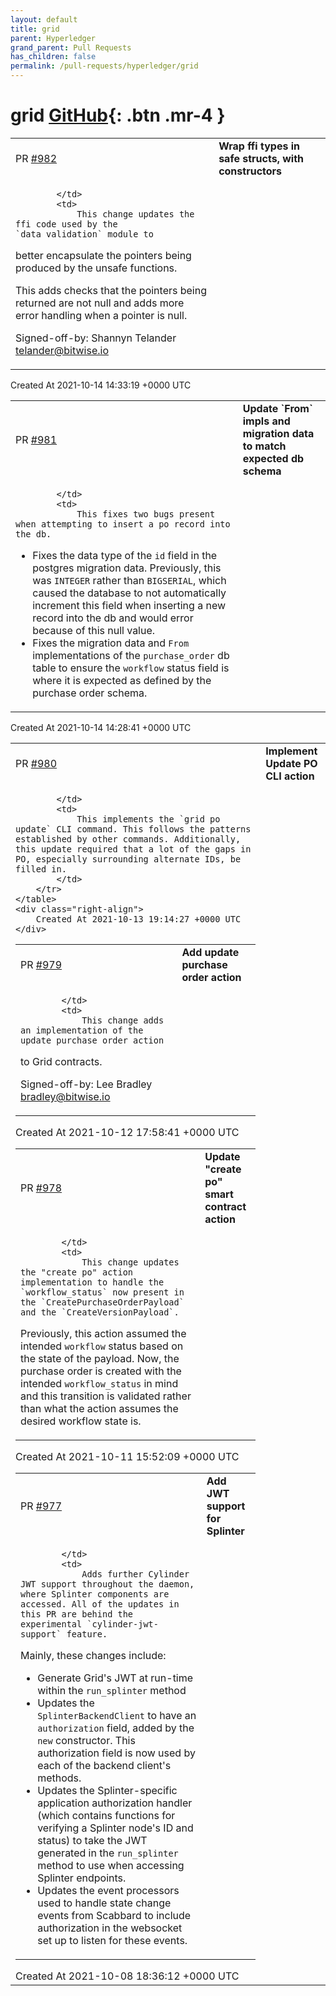 ```yaml
---
layout: default
title: grid
parent: Hyperledger
grand_parent: Pull Requests
has_children: false
permalink: /pull-requests/hyperledger/grid
---
```


# grid <span class="fs-3 right-align">[GitHub](https://github.com/hyperledger/grid){: .btn .mr-4 }</span>


<div>
    <table>
        <tr>
            <td>
                PR <a href="https://github.com/hyperledger/grid/pull/982" class=".btn">#982</a>
            </td>
            <td>
                <b>
                    Wrap ffi types in safe structs, with constructors
                </b>
            </td>
        </tr>
        <tr>
            <td>
                
            </td>
            <td>
                This change updates the ffi code used by the `data_validation` module to
better encapsulate the pointers being produced by the unsafe functions.

This adds checks that the pointers being returned are not null and adds
more error handling when a pointer is null.

Signed-off-by: Shannyn Telander <telander@bitwise.io>
            </td>
        </tr>
    </table>
    <div class="right-align">
        Created At 2021-10-14 14:33:19 +0000 UTC
    </div>
</div>

<div>
    <table>
        <tr>
            <td>
                PR <a href="https://github.com/hyperledger/grid/pull/981" class=".btn">#981</a>
            </td>
            <td>
                <b>
                    Update `From` impls and migration data to match expected db schema
                </b>
            </td>
        </tr>
        <tr>
            <td>
                
            </td>
            <td>
                This fixes two bugs present when attempting to insert a po record into the db. 

* Fixes the data type of the `id` field in the postgres migration data. Previously, this was `INTEGER` rather than `BIGSERIAL`, which caused the database to not automatically increment this field when inserting a new record into the db and would error because of this null value. 
* Fixes the migration data and `From` implementations of the `purchase_order` db table to ensure the `workflow` status field is where it is expected as defined by the purchase order schema. 
            </td>
        </tr>
    </table>
    <div class="right-align">
        Created At 2021-10-14 14:28:41 +0000 UTC
    </div>
</div>

<div>
    <table>
        <tr>
            <td>
                PR <a href="https://github.com/hyperledger/grid/pull/980" class=".btn">#980</a>
            </td>
            <td>
                <b>
                    Implement Update PO CLI action
                </b>
            </td>
        </tr>
        <tr>
            <td>
                
            </td>
            <td>
                This implements the `grid po update` CLI command. This follows the patterns established by other commands. Additionally, this update required that a lot of the gaps in PO, especially surrounding alternate IDs, be filled in.
            </td>
        </tr>
    </table>
    <div class="right-align">
        Created At 2021-10-13 19:14:27 +0000 UTC
    </div>
</div>

<div>
    <table>
        <tr>
            <td>
                PR <a href="https://github.com/hyperledger/grid/pull/979" class=".btn">#979</a>
            </td>
            <td>
                <b>
                    Add update purchase order action
                </b>
            </td>
        </tr>
        <tr>
            <td>
                
            </td>
            <td>
                This change adds an implementation of the update purchase order action
to Grid contracts.

Signed-off-by: Lee Bradley <bradley@bitwise.io>
            </td>
        </tr>
    </table>
    <div class="right-align">
        Created At 2021-10-12 17:58:41 +0000 UTC
    </div>
</div>

<div>
    <table>
        <tr>
            <td>
                PR <a href="https://github.com/hyperledger/grid/pull/978" class=".btn">#978</a>
            </td>
            <td>
                <b>
                    Update "create po" smart contract action
                </b>
            </td>
        </tr>
        <tr>
            <td>
                
            </td>
            <td>
                This change updates the "create po" action implementation to handle the `workflow_status` now present in the `CreatePurchaseOrderPayload` and the `CreateVersionPayload`. 

Previously, this action assumed the intended `workflow` status based on the state of the payload. Now, the purchase order is created with the intended `workflow_status` in mind and this transition is validated rather than what the action assumes the desired workflow state is. 
            </td>
        </tr>
    </table>
    <div class="right-align">
        Created At 2021-10-11 15:52:09 +0000 UTC
    </div>
</div>

<div>
    <table>
        <tr>
            <td>
                PR <a href="https://github.com/hyperledger/grid/pull/977" class=".btn">#977</a>
            </td>
            <td>
                <b>
                    Add JWT support for Splinter
                </b>
            </td>
        </tr>
        <tr>
            <td>
                
            </td>
            <td>
                Adds further Cylinder JWT support throughout the daemon, where Splinter components are accessed. All of the updates in this PR are behind the experimental `cylinder-jwt-support` feature. 

Mainly, these changes include:
* Generate Grid's JWT at run-time within the `run_splinter` method
* Updates the `SplinterBackendClient` to have an `authorization` field, added by the `new` constructor. This authorization field is now used by each of the backend client's methods.
* Updates the Splinter-specific application authorization handler (which contains functions for verifying a Splinter node's ID and status) to take the JWT generated in the `run_splinter` method to use when accessing Splinter endpoints. 
* Updates the event processors used to handle state change events from Scabbard to include authorization in the websocket set up to listen for these events.
            </td>
        </tr>
    </table>
    <div class="right-align">
        Created At 2021-10-08 18:36:12 +0000 UTC
    </div>
</div>

